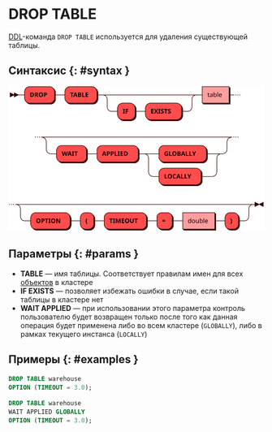 # DROP TABLE

[DDL](ddl.md)-команда `DROP TABLE` используется для удаления
существующей таблицы.

## Синтаксис {: #syntax }

![DROP TABLE](../../images/ebnf/drop_table.svg)

## Параметры {: #params }

* **TABLE** — имя таблицы. Соответствует правилам имен для всех
  [объектов](object.md) в кластере
* **IF EXISTS** — позволяет избежать ошибки в случае, если такой
  таблицы в кластере нет
* **WAIT APPLIED** — при использовании этого параметра контроль
  пользователю будет возвращен только после того как данная операция
  будет применена либо во всем кластере (`GLOBALLY`), либо в рамках
  текущего инстанса (`LOCALLY`)

## Примеры {: #examples }

```sql
DROP TABLE warehouse
OPTION (TIMEOUT = 3.0);
```

```sql
DROP TABLE warehouse
WAIT APPLIED GLOBALLY
OPTION (TIMEOUT = 3.0);
```
